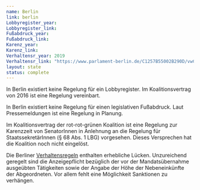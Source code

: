 ```yaml
---
name: Berlin
link: berlin
Lobbyregister_year:
Lobbyregister_link: 
Fußabdruck_year:
Fußabdruck_link: 
Karenz_year: 
Karenz_link: 
Verhaltensr_year: 2019
Verhaltensr_link: "https://www.parlament-berlin.de/C1257B55002B290D/vwContentByKey/W29CANFU717SHEQDE/$FILE/LandesAbgG_-_Auszug_5a.pdf"
layout: state
status: complete
---
```


In Berlin existiert keine Regelung für ein Lobbyregister. Im Koalitionsvertrag von 2016 ist eine Regelung vereinbart.

In Berlin existiert keine Regelung für einen legislativen Fußabdruck. Laut Pressemeldungen ist eine Regelung in Planung.

Im Koalitionsvertrag der rot-rot-grünen Koalition ist eine Regelung zur Karenzzeit von SenatorInnen in Anlehnung an die Regelung für StaatssekretärInnen (§ 68 Abs. 1 LBG) vorgesehen. Dieses Versprechen hat die Koalition noch nicht eingelöst.

Die Berliner [Verhaltensregeln](https://www.parlament-berlin.de/C1257B55002B290D/vwContentByKey/W29CANFU717SHEQDE/$FILE/LandesAbgG_-_Auszug_5a.pdf) enthalten erhebliche Lücken. Unzureichend geregelt sind die Anzeigepflicht bezüglich der vor der Mandatsübernahme ausgeübten Tätigkeiten sowie der Angabe der Höhe der Nebeneinkünfte der Abgeordneten. Vor allem fehlt eine Möglichkeit Sanktionen zu verhängen.
